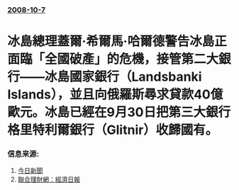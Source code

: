 ### [2008-10-7](/news/2008/10/7/index.md)

##### 
# 冰島總理蓋爾·希爾馬·哈爾德警告冰島正面臨「全國破產」的危機，接管第二大銀行——冰島國家銀行（Landsbanki Islands），並且向俄羅斯尋求貸款40億歐元。冰島已經在9月30日把第三大銀行格里特利爾銀行（Glitnir）收歸國有。




### 信息来源:

1. [今日新聞](http://www.nownews.com/2008/10/08/334-2346924.htm)
2. [聯合理財網：經濟日報](https://web.archive.org/web/20081011134515/http://money.udn.com/html/rpt/rpt100862.html)
